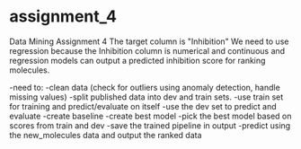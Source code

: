 # assignment_4
Data Mining Assignment 4
The target column is "Inhibition"
We need to use regression because the Inhibition column is numerical and continuous
and regression models can output a predicted inhibition score for ranking molecules.

-need to:
  -clean data (check for outliers using anomaly detection, handle missing values)
  -split published data into dev and train sets. 
  -use train set for training and predict/evaluate on itself
  -use the dev set to predict and evaluate
  -create baseline 
  -create best model
  -pick the best model based on scores from train and dev
  -save the trained pipeline in output
  -predict using the new_molecules data and output the ranked data
